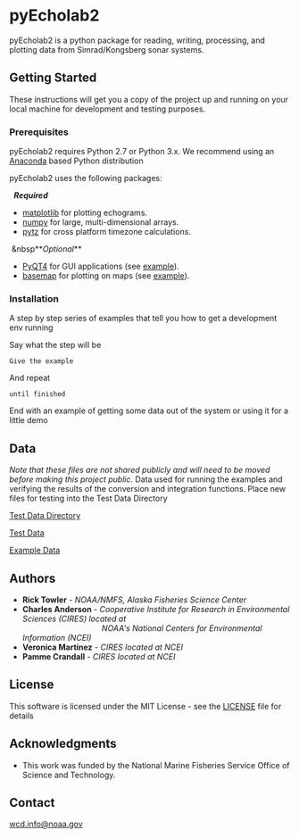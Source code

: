 # pyEcholab2

pyEcholab2 is a python package for reading, writing, processing, and plotting data from Simrad/Kongsberg sonar systems.

## Getting Started

These instructions will get you a copy of the project up and running on your local machine for development and testing purposes.

### Prerequisites

pyEcholab2 requires Python 2.7 or Python 3.x. We recommend using an
[Anaconda](https://www.anaconda.com/download/) based Python
distribution

pyEcholab2 uses the following packages:  

&nbsp;&nbsp;**_Required_**
* [matplotlib](https://matplotlib.org/) for plotting echograms.
* [numpy](http://www.numpy.org/) for large, multi-dimensional arrays.
* [pytz](http://pytz.sourceforge.net/) for cross platform timezone calculations.

&nbsp;&nbsp**_Optional_**
* [PyQT4](https://wiki.python.org/moin/PyQt4) for GUI applications (see [example](https://github.com/CI-CMG/PyEcholab2/blob/master/examples/qt_echogram_viewer.py)).
* [basemap](https://matplotlib.org/basemap/) for plotting on maps (see [example](https://github.com/CI-CMG/PyEcholab2/blob/master/examples/nmea_example.py)).

### Installation

A step by step series of examples that tell you how to get a development env running

Say what the step will be

```
Give the example
```

And repeat

```
until finished
```

End with an example of getting some data out of the system or using it for a little demo

## Data
*Note that these files are not shared publicly and will need to be moved before making this project public.*
Data used for running the examples and verifying the results of the conversion and integration functions. Place new files for testing into the Test Data Directory

[Test Data Directory](https://drive.google.com/drive/u/0/folders/0BzfkO6wrXhxYOHVLOWVKUlJBYmc)

[Test Data](https://drive.google.com/open?id=1SYbK2eDGSEtrGbH4G82cw2aq-lklLxKS)

[Example Data](https://drive.google.com/open?id=1pwJ9fCetW1nG0BDVuuSL0zi3VxhWo9xX)


## Authors

* **Rick Towler** - _NOAA/NMFS, Alaska Fisheries Science Center_
* **Charles Anderson** - _Cooperative Institute for Research in Environmental Sciences (CIRES) located at  
&nbsp;&nbsp;&nbsp;&nbsp;&nbsp;&nbsp;&nbsp;&nbsp;&nbsp;&nbsp;&nbsp;&nbsp; &nbsp;&nbsp;&nbsp;&nbsp;&nbsp;&nbsp;&nbsp;&nbsp;&nbsp;&nbsp;&nbsp;&nbsp;&nbsp;&nbsp;&nbsp;&nbsp;&nbsp;&nbsp;&nbsp;&nbsp;&nbsp;&nbsp;&nbsp;NOAA's National Centers for Environmental Information (NCEI)_
* **Veronica Martinez** - _CIRES located at NCEI_
* **Pamme Crandall** - _CIRES located at NCEI_

## License

This software is licensed under the MIT License - see the
[LICENSE](LICENSE) file for details

## Acknowledgments

* This work was funded by the National Marine Fisheries Service Office of Science and Technology.

## Contact
[wcd.info@noaa.gov](mailto:wcd.info@noaa.gov)